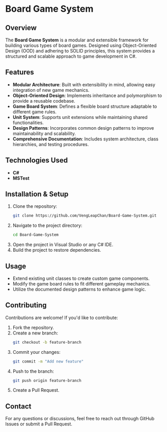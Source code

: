 # Board Game System

## Overview
The **Board Game System** is a modular and extensible framework for building various types of board games. Designed using Object-Oriented Design (OOD) and adhering to SOLID principles, this system provides a structured and scalable approach to game development in C#.

## Features
- **Modular Architecture**: Built with extensibility in mind, allowing easy integration of new game mechanics.
- **Object-Oriented Design**: Implements inheritance and polymorphism to provide a reusable codebase.
- **Game Board System**: Defines a flexible board structure adaptable to different game rules.
- **Unit System**: Supports unit extensions while maintaining shared functionalities.
- **Design Patterns**: Incorporates common design patterns to improve maintainability and scalability.
- **Comprehensive Documentation**: Includes system architecture, class hierarchies, and testing procedures.

## Technologies Used
- **C#**
- **MSTest**

## Installation & Setup
1. Clone the repository:
   ```sh
   git clone https://github.com/VengLeapChan/Board-Game-System.git
   ```
2. Navigate to the project directory:
   ```sh
   cd Board-Game-System
   ```
3. Open the project in Visual Studio or any C# IDE.
4. Build the project to restore dependencies.

## Usage
- Extend existing unit classes to create custom game components.
- Modify the game board rules to fit different gameplay mechanics.
- Utilize the documented design patterns to enhance game logic.

## Contributing
Contributions are welcome! If you'd like to contribute:
1. Fork the repository.
2. Create a new branch:
   ```sh
   git checkout -b feature-branch
   ```
3. Commit your changes:
   ```sh
   git commit -m "Add new feature"
   ```
4. Push to the branch:
   ```sh
   git push origin feature-branch
   ```
5. Create a Pull Request.

## Contact
For any questions or discussions, feel free to reach out through GitHub Issues or submit a Pull Request.

